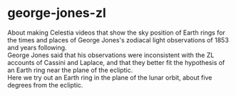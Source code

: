# george-jones-zl
About making Celestia videos that show the sky position of Earth rings 
for the times and places of George Jones's zodiacal light observations of 1853 and years following.  
George Jones said that his observations were inconsistent with the ZL accounts of Cassini and Laplace, 
and that they better fit the hypothesis of an Earth ring near the plane of the ecliptic.  
Here we try out an Earth ring in the plane of the lunar orbit, about five degrees from the ecliptic.


